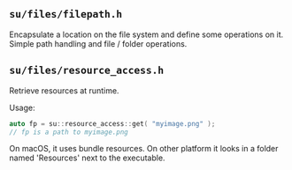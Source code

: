 ## `su/files/filepath.h`

Encapsulate a location on the file system and define some operations on it.
Simple path handling and file / folder operations.

## `su/files/resource_access.h`

Retrieve resources at runtime.

Usage:
```C++
auto fp = su::resource_access::get( "myimage.png" );
// fp is a path to myimage.png
```

On macOS, it uses bundle resources.
On other platform it looks in a folder named 'Resources' next to the executable.
